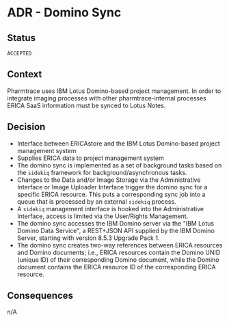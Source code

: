 # ADR - Domino Sync

## Status

`ACCEPTED`

## Context

Pharmtrace uses IBM Lotus Domino-based project management. In order to
integrate imaging processes with other pharmtrace-internal processes
ERICA SaaS information must be synced to Lotus Notes.

## Decision

* Interface between ERICAstore and the IBM Lotus Domino-based project
  management system
* Supplies ERICA data to project management system
* The domino sync is implemented as a set of background tasks based on
  the `sidekiq` framework for background/asynchronous tasks.
* Changes to the Data and/or Image Storage via the Administrative
  Interface or Image Uploader Interface trigger the domino sync for a
  specific ERICA resource. This puts a corresponding sync job into a
  queue that is processed by an external `sidekiq` process.
* A `sidekiq` management interface is hooked into the Administrative
  Interface, access is limited via the User/Rights Management.
* The domino sync accesses the IBM Domino server via the "IBM Lotus
  Domino Data Service", a REST+JSON API supplied by the IBM Domino
  Server, starting with version 8.5.3 Upgrade Pack 1.
* The domino sync creates two-way references between ERICA resources
  and Domino documents; i.e., ERICA resources contain the Domino UNID
  (unique ID) of their corresponding Domino document, while the Domino
  document contains the ERICA resource ID of the corresponding ERICA
  resource.

## Consequences

n/A

